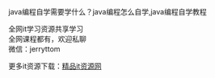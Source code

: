 java编程自学需要学什么？java编程怎么自学,java编程自学教程

全网it学习资源共享学习<br>全网课程都有，欢迎私聊<br>微信：jerryttom<br>

更多it资源下载：<a href="http://xuancheng9.oss-cn-guangzhou.aliyuncs.com/">精品it资源网</a>